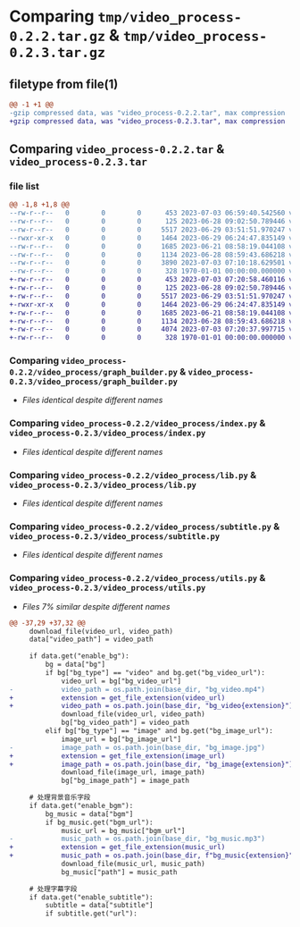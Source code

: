 # Comparing `tmp/video_process-0.2.2.tar.gz` & `tmp/video_process-0.2.3.tar.gz`

## filetype from file(1)

```diff
@@ -1 +1 @@
-gzip compressed data, was "video_process-0.2.2.tar", max compression
+gzip compressed data, was "video_process-0.2.3.tar", max compression
```

## Comparing `video_process-0.2.2.tar` & `video_process-0.2.3.tar`

### file list

```diff
@@ -1,8 +1,8 @@
--rw-r--r--   0        0        0      453 2023-07-03 06:59:40.542560 video_process-0.2.2/pyproject.toml
--rw-r--r--   0        0        0      125 2023-06-28 09:02:50.789446 video_process-0.2.2/video_process/__init__.py
--rw-r--r--   0        0        0     5517 2023-06-29 03:51:51.970247 video_process-0.2.2/video_process/graph_builder.py
--rwxr-xr-x   0        0        0     1464 2023-06-29 06:24:47.835149 video_process-0.2.2/video_process/index.py
--rw-r--r--   0        0        0     1685 2023-06-21 08:58:19.044108 video_process-0.2.2/video_process/lib.py
--rw-r--r--   0        0        0     1134 2023-06-28 08:59:43.686218 video_process-0.2.2/video_process/subtitle.py
--rw-r--r--   0        0        0     3890 2023-07-03 07:10:18.629501 video_process-0.2.2/video_process/utils.py
--rw-r--r--   0        0        0      328 1970-01-01 00:00:00.000000 video_process-0.2.2/PKG-INFO
+-rw-r--r--   0        0        0      453 2023-07-03 07:20:58.460116 video_process-0.2.3/pyproject.toml
+-rw-r--r--   0        0        0      125 2023-06-28 09:02:50.789446 video_process-0.2.3/video_process/__init__.py
+-rw-r--r--   0        0        0     5517 2023-06-29 03:51:51.970247 video_process-0.2.3/video_process/graph_builder.py
+-rwxr-xr-x   0        0        0     1464 2023-06-29 06:24:47.835149 video_process-0.2.3/video_process/index.py
+-rw-r--r--   0        0        0     1685 2023-06-21 08:58:19.044108 video_process-0.2.3/video_process/lib.py
+-rw-r--r--   0        0        0     1134 2023-06-28 08:59:43.686218 video_process-0.2.3/video_process/subtitle.py
+-rw-r--r--   0        0        0     4074 2023-07-03 07:20:37.997715 video_process-0.2.3/video_process/utils.py
+-rw-r--r--   0        0        0      328 1970-01-01 00:00:00.000000 video_process-0.2.3/PKG-INFO
```

### Comparing `video_process-0.2.2/video_process/graph_builder.py` & `video_process-0.2.3/video_process/graph_builder.py`

 * *Files identical despite different names*

### Comparing `video_process-0.2.2/video_process/index.py` & `video_process-0.2.3/video_process/index.py`

 * *Files identical despite different names*

### Comparing `video_process-0.2.2/video_process/lib.py` & `video_process-0.2.3/video_process/lib.py`

 * *Files identical despite different names*

### Comparing `video_process-0.2.2/video_process/subtitle.py` & `video_process-0.2.3/video_process/subtitle.py`

 * *Files identical despite different names*

### Comparing `video_process-0.2.2/video_process/utils.py` & `video_process-0.2.3/video_process/utils.py`

 * *Files 7% similar despite different names*

```diff
@@ -37,29 +37,32 @@
     download_file(video_url, video_path)
     data["video_path"] = video_path
 
     if data.get("enable_bg"):
         bg = data["bg"]
         if bg["bg_type"] == "video" and bg.get("bg_video_url"):
             video_url = bg["bg_video_url"]
-            video_path = os.path.join(base_dir, "bg_video.mp4")
+            extension = get_file_extension(video_url)
+            video_path = os.path.join(base_dir, "bg_video{extension}")
             download_file(video_url, video_path)
             bg["bg_video_path"] = video_path
         elif bg["bg_type"] == "image" and bg.get("bg_image_url"):
             image_url = bg["bg_image_url"]
-            image_path = os.path.join(base_dir, "bg_image.jpg")
+            extension = get_file_extension(image_url)
+            image_path = os.path.join(base_dir, "bg_image{extension}")
             download_file(image_url, image_path)
             bg["bg_image_path"] = image_path
 
     # 处理背景音乐字段
     if data.get("enable_bgm"):
         bg_music = data["bgm"]
         if bg_music.get("bgm_url"):
             music_url = bg_music["bgm_url"]
-            music_path = os.path.join(base_dir, "bg_music.mp3")
+            extension = get_file_extension(music_url)
+            music_path = os.path.join(base_dir, f"bg_music{extension}")
             download_file(music_url, music_path)
             bg_music["path"] = music_path
 
     # 处理字幕字段
     if data.get("enable_subtitle"):
         subtitle = data["subtitle"]
         if subtitle.get("url"):
```

